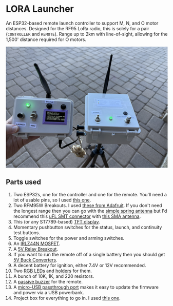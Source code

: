 # LORA Launcher

An ESP32-based remote launch controller to support M, N, and O motor distances. Designed for the RF95 LoRa radio, this is solely for a pair (`CONTROLLER` and `REMOTE`).  Range up to 2km with line-of-sight, allowing for the 1,500' distance required for O motors.

![Controller and Remote](LORA_Launcher.JPG "Controller and Remote")

## Parts used

1. Two ESP32s, one for the controller and one for the remote.  You'll need a lot of usable pins, so I used [this one](https://www.amazon.com/dp/B08D5ZD528).
2. Two RFM95W Breakouts.  I used [these from Adafruit](https://www.adafruit.com/product/3072).  If you don't need the longest range then you can go with the [simple spring antenna](https://www.adafruit.com/product/4269) but I'd recommend this [uFL SMT connector](https://www.amazon.com/dp/B0CB6D28R5) with [this SMA antenna](https://www.amazon.com/dp/B0FM4KS6KY).
3. This (or any ST7789-based) [TFT display](https://www.adafruit.com/product/4383).
4. Momentary pushbutton switches for the status, launch, and continuity test buttons.
5. Toggle switches for the power and arming switches.
6. An [IRLZ44N MOSFET](https://www.amazon.com/dp/B0CBKH4XGL).
7. A [5V Relay Breakout](https://www.amazon.com/dp/B00LW15A4W).
8. If you want to run the remote off of a single battery then you should get [5V Buck Converters](https://www.amazon.com/dp/B0F1WB3LJ5).
9. A decent battery for ignition, either 7.4V or 12V recommended.
10. Two [RGB LEDs](https://www.amazon.com/dp/B01C19ENDM) and [holders](https://www.amazon.com/dp/B083QB966V) for them.
11. A bunch of 10K, 1K, and 220 resistors.
12. A [passive buzzer](https://www.amazon.com/Gikfun-Terminals-Passive-Electronic-Arduino/dp/B01GJLE5BS) for the remote.
13. A [micro-USB passthrough port](https://www.amazon.com/dp/B0BMDSHJ88) makes it easy to update the firmware and power via a USB powerbank.
14. Project box for everything to go in.  I used [this one](https://www.amazon.com/dp/B08KWD8TFY).